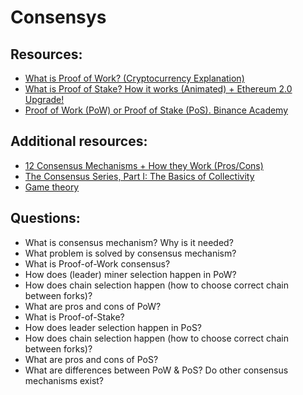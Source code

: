 # Consensys

## Resources:

* [What is Proof of Work? (Cryptocurrency Explanation)](https://www.youtube.com/watch?v=XLcWy1uV8YM)
* [What is Proof of Stake? How it works (Animated) + Ethereum 2.0 Upgrade!](https://www.youtube.com/watch?v=x83EVUZ_EWo)
* [Proof of Work (PoW) or Proof of Stake (PoS). Binance Academy](https://academy.binance.com/en/articles/proof-of-work-vs-proof-of-stake)

## Additional resources:
* [12 Consensus Mechanisms + How they Work (Pros/Cons)](https://www.youtube.com/watch?v=3QCykHU89To)
* [The Consensus Series, Part I: The Basics of Collectivity](https://blog.coinfund.io/the-consensus-series-part-i-the-basics-of-collectivity-a11d76ff4d5d)
* [Game theory](https://academy.binance.com/en/articles/game-theory-and-cryptocurrencies)

## Questions:

* What is consensus mechanism? Why is it needed?
* What problem is solved by consensus mechanism?
* What is Proof-of-Work consensus?
* How does (leader) miner selection happen in PoW?
* How does chain selection happen (how to choose correct chain between forks)?
* What are pros and cons of PoW?
* What is Proof-of-Stake?
* How does leader selection happen in PoS?
* How does chain selection happen (how to choose correct chain between forks)?
* What are pros and cons of PoS?
* What are differences between PoW & PoS? Do other consensus mechanisms exist?
